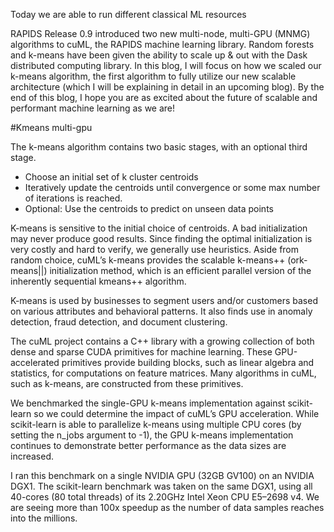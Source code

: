 Today we are able to run different classical ML resources 


RAPIDS Release 0.9 introduced two new multi-node, multi-GPU (MNMG) algorithms to cuML, the RAPIDS machine learning library. Random forests and k-means have been given the ability to scale up & out with the Dask distributed computing library. In this blog, I will focus on how we scaled our k-means algorithm, the first algorithm to fully utilize our new scalable architecture (which I will be explaining in detail in an upcoming blog). By the end of this blog, I hope you are as excited about the future of scalable and performant machine learning as we are!


#Kmeans multi-gpu 

The k-means algorithm contains two basic stages, with an optional third stage.

  - Choose an initial set of k cluster centroids
  - Iteratively update the centroids until convergence or some max number of iterations is reached.
  - Optional: Use the centroids to predict on unseen data points

K-means is sensitive to the initial choice of centroids. A bad initialization may never produce good results. Since finding the optimal initialization is very costly and hard to verify, we generally use heuristics. Aside from random choice, cuML’s k-means provides the scalable k-means++ (ork-means||) initialization method, which is an efficient parallel version of the inherently sequential kmeans++ algorithm.


K-means is used by businesses to segment users and/or customers based on various attributes and behavioral patterns. It also finds use in anomaly detection, fraud detection, and document clustering.

The cuML project contains a C++ library with a growing collection of both dense and sparse CUDA primitives for machine learning. These GPU-accelerated primitives provide building blocks, such as linear algebra and statistics, for computations on feature matrices. Many algorithms in cuML, such as k-means, are constructed from these primitives.


We benchmarked the single-GPU k-means implementation against scikit-learn so we could determine the impact of cuML’s GPU acceleration. While scikit-learn is able to parallelize k-means using multiple CPU cores (by setting the n_jobs argument to -1), the GPU k-means implementation continues to demonstrate better performance as the data sizes are increased.

I ran this benchmark on a single NVIDIA GPU (32GB GV100) on an NVIDIA DGX1. The scikit-learn benchmark was taken on the same DGX1, using all 40-cores (80 total threads) of its 2.20GHz Intel Xeon CPU E5–2698 v4. We are seeing more than 100x speedup as the number of data samples reaches into the millions.
